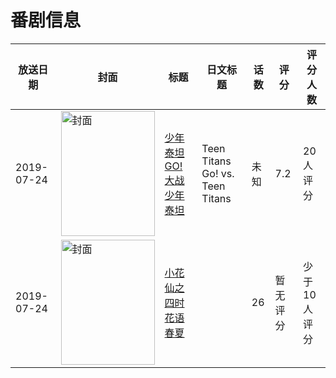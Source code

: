# 番剧信息

|放送日期|封面|标题|日文标题|话数|评分|评分人数|
|---|---|---|---|---|---|---|
|2019-07-24|<img src="//lain.bgm.tv/pic/cover/c/dd/49/291648_66psP.jpg" alt="封面" style="width:150px;height:200px;object-fit:cover;">|[少年泰坦GO! 大战 少年泰坦](https://bangumi.tv/subject/291648)|Teen Titans Go! vs. Teen Titans|未知|7.2|20人评分|
|2019-07-24|<img src="//lain.bgm.tv/pic/cover/c/95/7b/307354_llx1p.jpg" alt="封面" style="width:150px;height:200px;object-fit:cover;">|[小花仙之四时花语 春夏](https://bangumi.tv/subject/307354)||26|暂无评分|少于10人评分|

